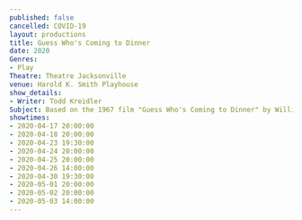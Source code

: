 ```yaml
---
published: false
cancelled: COVID-19
layout: productions
title: Guess Who's Coming to Dinner
date: 2020
Genres: 
- Play
Theatre: Theatre Jacksonville
venue: Harold K. Smith Playhouse
show_details:
- Writer: Todd Kreidler
Subject: Based on the 1967 film "Guess Who's Coming to Dinner" by William Rose
showtimes:
- 2020-04-17 20:00:00
- 2020-04-18 20:00:00
- 2020-04-23 19:30:00
- 2020-04-24 20:00:00
- 2020-04-25 20:00:00
- 2020-04-26 14:00:00
- 2020-04-30 19:30:00
- 2020-05-01 20:00:00
- 2020-05-02 20:00:00
- 2020-05-03 14:00:00
---
```

